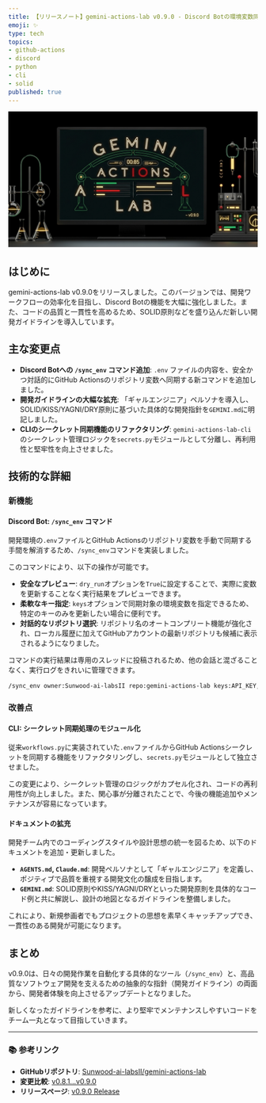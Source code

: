 ```yaml
---
title: 【リリースノート】gemini-actions-lab v0.9.0 - Discord Botの環境変数同期と開発ガイドラインの拡充
emoji: ✨
type: tech
topics:
- github-actions
- discord
- python
- cli
- solid
published: true
---
```


![imagen-4-ultra_2025-10-24T19-06-58-057Z_Create_a_minimalist_typographic_illustration_displ_1.png](https://raw.githubusercontent.com/Sunwood-ai-labsII/gemini-actions-lab/main/generated-images/release-v0.9.0-20251024_190556/imagen-4-ultra_2025-10-24T19-06-58-057Z_Create_a_minimalist_typographic_illustration_displ_1.png)

## はじめに
gemini-actions-lab v0.9.0をリリースしました。このバージョンでは、開発ワークフローの効率化を目指し、Discord Botの機能を大幅に強化しました。また、コードの品質と一貫性を高めるため、SOLID原則などを盛り込んだ新しい開発ガイドラインを導入しています。

## 主な変更点
- **Discord Botへの `/sync_env` コマンド追加**: `.env` ファイルの内容を、安全かつ対話的にGitHub Actionsのリポジトリ変数へ同期する新コマンドを追加しました。
- **開発ガイドラインの大幅な拡充**: 「ギャルエンジニア」ペルソナを導入し、SOLID/KISS/YAGNI/DRY原則に基づいた具体的な開発指針を`GEMINI.md`に明記しました。
- **CLIのシークレット同期機能のリファクタリング**: `gemini-actions-lab-cli`のシークレット管理ロジックを`secrets.py`モジュールとして分離し、再利用性と堅牢性を向上させました。

## 技術的な詳細
### 新機能
#### Discord Bot: `/sync_env` コマンド
開発環境の`.env`ファイルとGitHub Actionsのリポジトリ変数を手動で同期する手間を解消するため、`/sync_env`コマンドを実装しました。

このコマンドにより、以下の操作が可能です。
- **安全なプレビュー**: `dry_run`オプションを`True`に設定することで、実際に変数を更新することなく実行結果をプレビューできます。
- **柔軟なキー指定**: `keys`オプションで同期対象の環境変数を指定できるため、特定のキーのみを更新したい場合に便利です。
- **対話的なリポジトリ選択**: リポジトリ名のオートコンプリート機能が強化され、ローカル履歴に加えてGitHubアカウントの最新リポジトリも候補に表示されるようになりました。

コマンドの実行結果は専用のスレッドに投稿されるため、他の会話と混ざることなく、実行ログをきれいに管理できます。

```bash
/sync_env owner:Sunwood-ai-labsII repo:gemini-actions-lab keys:API_KEY,SECRET_KEY dry_run:True
```

### 改善点
#### CLI: シークレット同期処理のモジュール化
従来`workflows.py`に実装されていた`.env`ファイルからGitHub Actionsシークレットを同期する機能をリファクタリングし、`secrets.py`モジュールとして独立させました。

この変更により、シークレット管理のロジックがカプセル化され、コードの再利用性が向上しました。また、関心事が分離されたことで、今後の機能追加やメンテナンスが容易になっています。

#### ドキュメントの拡充
開発チーム内でのコーディングスタイルや設計思想の統一を図るため、以下のドキュメントを追加・更新しました。

- **`AGENTS.md`, `Claude.md`**: 開発ペルソナとして「ギャルエンジニア」を定義し、ポジティブで品質を重視する開発文化の醸成を目指します。
- **`GEMINI.md`**: SOLID原則やKISS/YAGNI/DRYといった開発原則を具体的なコード例と共に解説し、設計の地図となるガイドラインを整備しました。

これにより、新規参画者でもプロジェクトの思想を素早くキャッチアップでき、一貫性のある開発が可能になります。

## まとめ
v0.9.0は、日々の開発作業を自動化する具体的なツール（`/sync_env`）と、高品質なソフトウェア開発を支えるための抽象的な指針（開発ガイドライン）の両面から、開発者体験を向上させるアップデートとなりました。

新しくなったガイドラインを参考に、より堅牢でメンテナンスしやすいコードをチーム一丸となって目指していきます。

---
### 📚 参考リンク
- **GitHubリポジトリ**: [Sunwood-ai-labsII/gemini-actions-lab](https://github.com/Sunwood-ai-labsII/gemini-actions-lab)
- **変更比較**: [v0.8.1...v0.9.0](https://github.com/Sunwood-ai-labsII/gemini-actions-lab/compare/v0.8.1...v0.9.0)
- **リリースページ**: [v0.9.0 Release](https://github.com/Sunwood-ai-labsII/gemini-actions-lab/releases/tag/v0.9.0)
